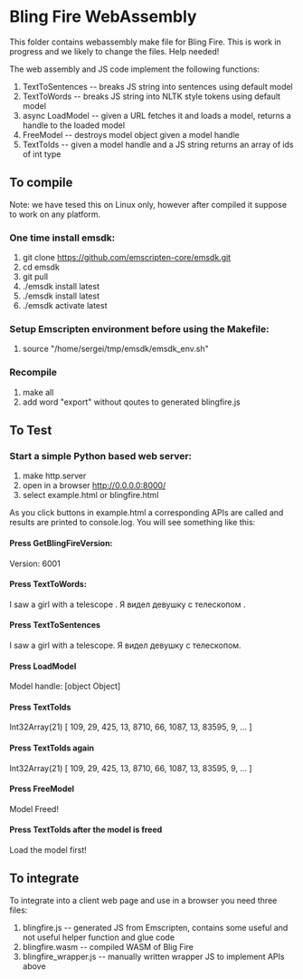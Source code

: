 # Bling Fire WebAssembly

This folder contains webassembly make file for Bling Fire. This is work in progress and we likely to change the files. Help needed!

The web assembly and JS code implement the following functions:

  1. TextToSentences -- breaks JS string into sentences using default model
  2. TextToWords -- breaks JS string into NLTK style tokens using default model 
  3. async LoadModel -- given a URL fetches it and loads a model, returns a handle to the loaded model
  4. FreeModel -- destroys model object given a model handle
  5. TextToIds -- given a model handle and a JS string returns an array of ids of int type

## To compile

Note: we have tesed this on Linux only, however after compiled it suppose to work on any platform.

### One time install emsdk:

1. git clone https://github.com/emscripten-core/emsdk.git
2. cd emsdk
3. git pull
4. ./emsdk install latest
5. ./emsdk install latest
6. ./emsdk activate latest

### Setup Emscripten environment before using the Makefile:

1. source "/home/sergei/tmp/emsdk/emsdk_env.sh"

### Recompile

1. make all
2. add word "export" without qoutes to generated blingfire.js


## To Test
### Start a simple Python based web server:

1. make http.server
2. open in a browser http://0.0.0.0:8000/
3. select example.html or blingfire.html

As you click buttons in example.html a corresponding APIs are called and results are printed to console.log. You will see something like this:

#### Press GetBlingFireVersion:
Version: 6001

#### Press TextToWords:
I saw a girl with a telescope . Я видел девушку с телескопом .

#### Press TextToSentences
I saw a girl with a telescope.
Я видел девушку с телескопом.

#### Press LoadModel
Model handle: [object Object]

#### Press TextToIds
Int32Array(21) [ 109, 29, 425, 13, 8710, 66, 1087, 13, 83595, 9, … ]

#### Press TextToIds again
Int32Array(21) [ 109, 29, 425, 13, 8710, 66, 1087, 13, 83595, 9, … ]

#### Press FreeModel
Model Freed!

#### Press TextToIds after the model is freed
Load the model first!


## To integrate

To integrate into a client web page and use in a browser you need three files:

1. blingfire.js            -- generated JS from Emscripten, contains some useful and not useful helper function and glue code
2. blingfire.wasm          -- compiled WASM of Blig Fire
3. blingfire_wrapper.js    -- manually written wrapper JS to implement APIs above

